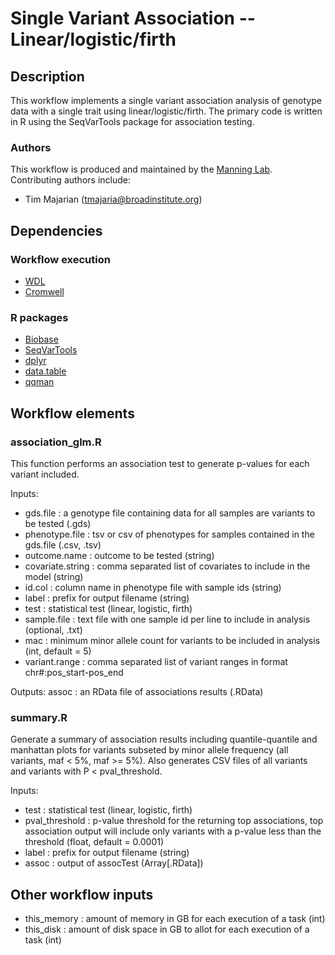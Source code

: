 # Single Variant Association -- Linear/logistic/firth

## Description 

This workflow implements a single variant association analysis of genotype data with a single trait using linear/logistic/firth. The primary code is written in R using the SeqVarTools package for association testing.

### Authors

This workflow is produced and maintained by the [Manning Lab](https://manning-lab.github.io/). Contributing authors include:

* Tim Majarian (tmajaria@broadinstitute.org)

## Dependencies

### Workflow execution

* [WDL](https://software.broadinstitute.org/wdl/documentation/quickstart)
* [Cromwell](http://cromwell.readthedocs.io/en/develop/)

### R packages

* [Biobase](https://www.bioconductor.org/packages/release/bioc/html/Biobase.html)
* [SeqVarTools](https://www.bioconductor.org/packages/release/bioc/html/SeqVarTools.html)
* [dplyr](http://dplyr.tidyverse.org/)
* [data.table](https://cran.r-project.org/web/packages/data.table/index.html)
* [qqman](https://cran.r-project.org/web/packages/qqman/index.html)

## Workflow elements

### association_glm.R

This function performs an association test to generate p-values for each variant included.

Inputs:
* gds.file : a genotype file containing data for all samples are variants to be tested (.gds)
* phenotype.file : tsv or csv of phenotypes for samples contained in the gds.file (.csv, .tsv)
* outcome.name : outcome to be tested (string)
* covariate.string : comma separated list of covariates to include in the model (string)
* id.col : column name in phenotype file with sample ids (string)
* label : prefix for output filename (string)
* test : statistical test (linear, logistic, firth)
* sample.file : text file with one sample id per line to include in analysis (optional, .txt)
* mac : minimum minor allele count for variants to be included in analysis (int, default = 5)
* variant.range : comma separated list of variant ranges in format chr#:pos_start-pos_end

Outputs:
assoc : an RData file of associations results (.RData)

### summary.R

Generate a summary of association results including quantile-quantile and manhattan plots for variants subseted by minor allele frequency (all variants, maf < 5%, maf >= 5%). Also generates CSV files of all variants and variants with P < pval_threshold.

Inputs:
* test : statistical test (linear, logistic, firth)
* pval_threshold : p-value threshold for the returning top associations, top association output will include only variants with a p-value less than the threshold (float, default = 0.0001)
* label : prefix for output filename (string)
* assoc : output of assocTest (Array[.RData])

## Other workflow inputs

* this_memory : amount of memory in GB for each execution of a task (int)
* this_disk : amount of disk space in GB to allot for each execution of a task (int)



